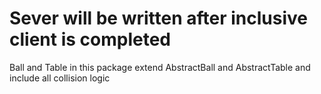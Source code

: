 # Sever will be written after inclusive client is completed

Ball and Table in this package extend AbstractBall and AbstractTable and include all collision logic

